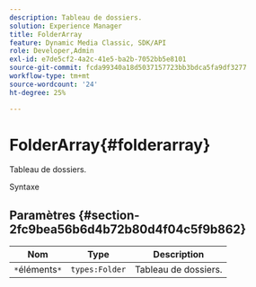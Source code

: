 ```yaml
---
description: Tableau de dossiers.
solution: Experience Manager
title: FolderArray
feature: Dynamic Media Classic, SDK/API
role: Developer,Admin
exl-id: e7de5cf2-4a2c-41e5-ba2b-7052bb5e8101
source-git-commit: fcda99340a18d5037157723bb3bdca5fa9df3277
workflow-type: tm+mt
source-wordcount: '24'
ht-degree: 25%

---
```


# FolderArray{#folderarray}

Tableau de dossiers.

Syntaxe

## Paramètres {#section-2fc9bea56b6d4b72b80d4f04c5f9b862}

| Nom | Type | Description |
|---|---|---|
| `*`éléments`*` | `types:Folder` | Tableau de dossiers. |
